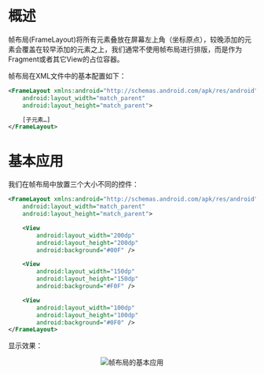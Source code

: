 # 概述
帧布局(FrameLayout)将所有元素叠放在屏幕左上角（坐标原点），较晚添加的元素会覆盖在较早添加的元素之上，我们通常不使用帧布局进行排版，而是作为Fragment或者其它View的占位容器。

帧布局在XML文件中的基本配置如下：

```xml
<FrameLayout xmlns:android="http://schemas.android.com/apk/res/android"
    android:layout_width="match_parent"
    android:layout_height="match_parent">

    [子元素…]
</FrameLayout>
```

# 基本应用
我们在帧布局中放置三个大小不同的控件：

```xml
<FrameLayout xmlns:android="http://schemas.android.com/apk/res/android"
    android:layout_width="match_parent"
    android:layout_height="match_parent">

    <View
        android:layout_width="200dp"
        android:layout_height="200dp"
        android:background="#00F" />

    <View
        android:layout_width="150dp"
        android:layout_height="150dp"
        android:background="#F0F" />

    <View
        android:layout_width="100dp"
        android:layout_height="100dp"
        android:background="#0F0" />
</FrameLayout>
```

显示效果：

<div align="center">

![帧布局的基本应用](./Assets-帧布局/基本应用-帧布局的基本应用.jpg)

</div>
